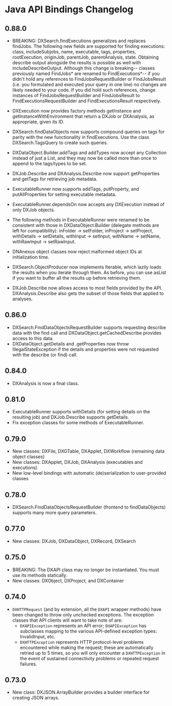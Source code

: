 # Java API Bindings Changelog

## 0.88.0

* BREAKING: DXSearch.findExecutions generalizes and replaces findJobs. The
  following new fields are supported for finding executions: class,
  includeSubjobs, name, executable, tags, properties, rootExecution, originJob,
  parentJob, parentAnalysis, state. Obtaining describe output alongside the
  results is possible as well with includeDescribeOutput. Although this change
  is breaking-- classes previously named FindJobs* are renamed to
  FindExecutions*-- if you didn't hold any references to FindJobsRequestBuilder
  or FindJobsResult (i.e. you formulated and executed your query in one line)
  no changes are likely needed to your code. If you did hold such references,
  change instances of FindJobsRequestBuilder and FindJobsResult to
  FindExecutionsRequestBuilder<DXJob> and FindExecutionsResult<DXJob>
  respectively.

* DXExecution now provides factory methods getInstance and
  getInstanceWithEnvironment that return a DXJob or DXAnalysis, as appropriate,
  given its ID.

* DXSearch.findDataObjects now supports compound queries on tags for parity
  with the new functionality in findExecutions. Use the class
  DXSearch.TagsQuery to create such queries.

* DXDataObject.Builder.addTags and addTypes now accept any Collection<String>
  instead of just a List, and they may now be called more than once to append
  to the tags/types to be set.

* DXJob.Describe and DXAnalysis.Describe now support getProperties and getTags
  for retrieving job metadata.

* ExecutableRunner now supports addTags, putProperty, and putAllProperties for
  setting executable metadata.

* ExecutableRunner.dependsOn now accepts any DXExecution instead of only DXJob
  objects.

* The following methods in ExecutableRunner were renamed to be consistent with
  those in DXDataObject.Builder (delegate methods are left for compatibility):
  inFolder -> setFolder, inProject -> setProject, withDetails -> setDetails,
  withInput -> setInput, withName -> setName, withRawInput -> setRawInput.

* DNAnexus object classes now reject malformed object IDs at initialization
  time.

* DXSearch.ObjectProducer<T> now implements Iterable<T>, which lazily loads the
  results when you iterate through them. As before, you can use asList if you
  want to buffer all the results up before retrieving them.

* DXJob.Describe now allows access to most fields provided by the API.
  DXAnalysis.Describe also gets the subset of those fields that applied to
  analyses.

## 0.86.0

* DXSearch.FindDataObjectsRequestBuilder supports requesting describe data with
  the find call and DXDataObject.getCachedDescribe provides access to this
  data.
* DXDataObject.getDetails and .getProperties now throw IllegalStateException if
  the details and properties were not requested with the describe (or find)
  call.

## 0.84.0

* DXAnalysis is now a final class.

## 0.81.0

* ExecutableRunner supports withDetails (for setting details on the resulting
  job) and DXJob.Describe supports getDetails.
* Fix exception classes for some methods of ExecutableRunner.

## 0.79.0

* New classes: DXFile, DXGTable, DXApplet, DXWorkflow (remaining data object
  classes)
* New classes: DXApplet, DXJob, DXAnalysis (executables and executions)
* New low-level bindings with automatic (de)serialization to user-provided
  classes

## 0.78.0

* DXSearch.FindDataObjectsRequestBuilder (frontend to findDataObjects) supports
  many more query parameters.

## 0.77.0

* New classes: DXJob, DXDataObject, DXRecord, DXSearch

## 0.75.0

* BREAKING: The DXAPI class may no longer be instantiated. You must use its
  methods statically.
* New classes: DXObject, DXProject, and DXContainer

## 0.74.0

* `DXHTTPRequest` (and by extension, all the `DXAPI` wrapper methods) have been
  changed to throw only unchecked exceptions. The exception classes that API
  clients will want to take note of are:
  * `DXAPIException` represents an API error; `DXAPIException` has subclasses
    mapping to the various API-defined exception types: InvalidInput, etc.
  * `DXHTTPException` represents HTTP protocol-level problems encountered while
    making the request; these are automatically retried up to 5 times, so you
    will only encounter a `DXHTTPException` in the event of sustained
    connectivity problems or repeated request failures.

## 0.73.0

* New class: DXJSON.ArrayBuilder provides a builder interface for creating JSON
  arrays.
